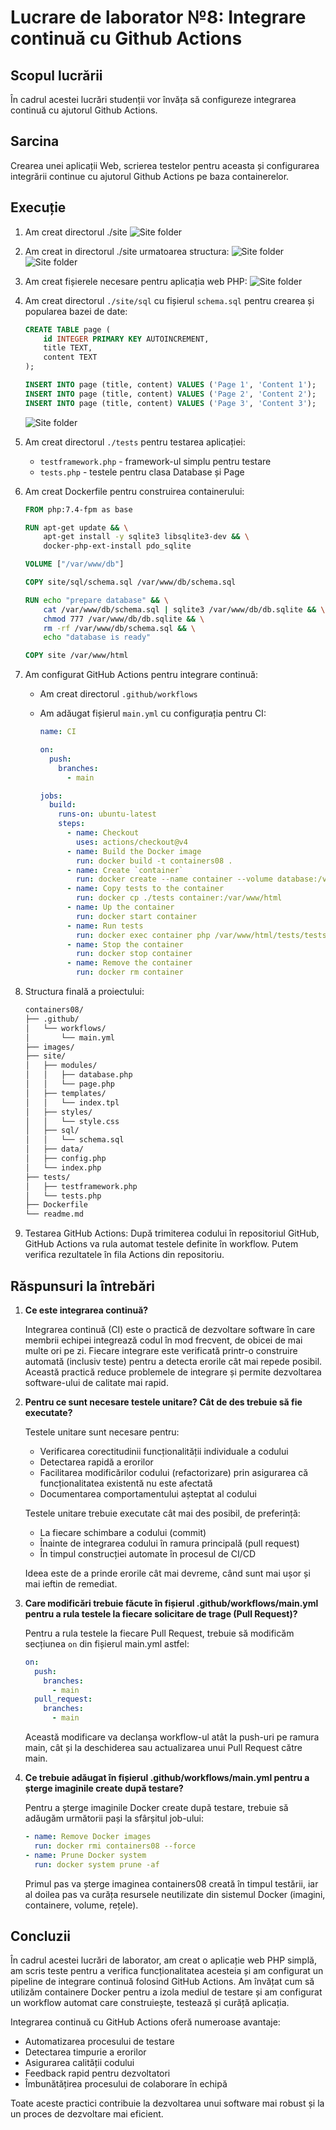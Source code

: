 # Lucrare de laborator №8: Integrare continuă cu Github Actions

## Scopul lucrării

În cadrul acestei lucrări studenții vor învăța să configureze integrarea continuă cu ajutorul Github Actions.

## Sarcina

Crearea unei aplicații Web, scrierea testelor pentru aceasta și configurarea integrării continue cu ajutorul Github Actions pe baza containerelor.

## Execuție

1. Am creat directorul ./site
   ![Site folder](./images/site%20folder.png)

2. Am creat in directorul ./site urmatoarea structura:
   ![Site folder](./images/structura%201.png)
   ![Site folder](./images/structura%202.png)

3. Am creat fișierele necesare pentru aplicația web PHP:
   ![Site folder](./images/structura%202.png)

4. Am creat directorul `./site/sql` cu fișierul `schema.sql` pentru crearea și popularea bazei de date:

   ```sql
   CREATE TABLE page (
       id INTEGER PRIMARY KEY AUTOINCREMENT,
       title TEXT,
       content TEXT
   );

   INSERT INTO page (title, content) VALUES ('Page 1', 'Content 1');
   INSERT INTO page (title, content) VALUES ('Page 2', 'Content 2');
   INSERT INTO page (title, content) VALUES ('Page 3', 'Content 3');
   ```

   ![Site folder](./images/structura%20finala.png)

5. Am creat directorul `./tests` pentru testarea aplicației:

   - `testframework.php` - framework-ul simplu pentru testare
   - `tests.php` - testele pentru clasa Database și Page

6. Am creat Dockerfile pentru construirea containerului:

   ```dockerfile
   FROM php:7.4-fpm as base

   RUN apt-get update && \
       apt-get install -y sqlite3 libsqlite3-dev && \
       docker-php-ext-install pdo_sqlite

   VOLUME ["/var/www/db"]

   COPY site/sql/schema.sql /var/www/db/schema.sql

   RUN echo "prepare database" && \
       cat /var/www/db/schema.sql | sqlite3 /var/www/db/db.sqlite && \
       chmod 777 /var/www/db/db.sqlite && \
       rm -rf /var/www/db/schema.sql && \
       echo "database is ready"

   COPY site /var/www/html
   ```

7. Am configurat GitHub Actions pentru integrare continuă:

   - Am creat directorul `.github/workflows`
   - Am adăugat fișierul `main.yml` cu configurația pentru CI:

     ```yaml
     name: CI

     on:
       push:
         branches:
           - main

     jobs:
       build:
         runs-on: ubuntu-latest
         steps:
           - name: Checkout
             uses: actions/checkout@v4
           - name: Build the Docker image
             run: docker build -t containers08 .
           - name: Create `container`
             run: docker create --name container --volume database:/var/www/db containers08
           - name: Copy tests to the container
             run: docker cp ./tests container:/var/www/html
           - name: Up the container
             run: docker start container
           - name: Run tests
             run: docker exec container php /var/www/html/tests/tests.php
           - name: Stop the container
             run: docker stop container
           - name: Remove the container
             run: docker rm container
     ```

8. Structura finală a proiectului:

   ```bash
   containers08/
   ├── .github/
   │   └── workflows/
   │       └── main.yml
   ├── images/
   ├── site/
   │   ├── modules/
   │   │   ├── database.php
   │   │   └── page.php
   │   ├── templates/
   │   │   └── index.tpl
   │   ├── styles/
   │   │   └── style.css
   │   ├── sql/
   │   │   └── schema.sql
   │   ├── data/
   │   ├── config.php
   │   └── index.php
   ├── tests/
   │   ├── testframework.php
   │   └── tests.php
   ├── Dockerfile
   └── readme.md
   ```

9. Testarea GitHub Actions:
   După trimiterea codului în repositoriul GitHub, GitHub Actions va rula automat testele definite în workflow. Putem verifica rezultatele în fila Actions din repositoriu.

## Răspunsuri la întrebări

1. **Ce este integrarea continuă?**

   Integrarea continuă (CI) este o practică de dezvoltare software în care membrii echipei integrează codul în mod frecvent, de obicei de mai multe ori pe zi. Fiecare integrare este verificată printr-o construire automată (inclusiv teste) pentru a detecta erorile cât mai repede posibil. Această practică reduce problemele de integrare și permite dezvoltarea software-ului de calitate mai rapid.

2. **Pentru ce sunt necesare testele unitare? Cât de des trebuie să fie executate?**

   Testele unitare sunt necesare pentru:

   - Verificarea corectitudinii funcționalității individuale a codului
   - Detectarea rapidă a erorilor
   - Facilitarea modificărilor codului (refactorizare) prin asigurarea că funcționalitatea existentă nu este afectată
   - Documentarea comportamentului așteptat al codului

   Testele unitare trebuie executate cât mai des posibil, de preferință:

   - La fiecare schimbare a codului (commit)
   - Înainte de integrarea codului în ramura principală (pull request)
   - În timpul construcției automate în procesul de CI/CD

   Ideea este de a prinde erorile cât mai devreme, când sunt mai ușor și mai ieftin de remediat.

3. **Care modificări trebuie făcute în fișierul .github/workflows/main.yml pentru a rula testele la fiecare solicitare de trage (Pull Request)?**

   Pentru a rula testele la fiecare Pull Request, trebuie să modificăm secțiunea `on` din fișierul main.yml astfel:

   ```yaml
   on:
     push:
       branches:
         - main
     pull_request:
       branches:
         - main
   ```

   Această modificare va declanșa workflow-ul atât la push-uri pe ramura main, cât și la deschiderea sau actualizarea unui Pull Request către main.

4. **Ce trebuie adăugat în fișierul .github/workflows/main.yml pentru a șterge imaginile create după testare?**

   Pentru a șterge imaginile Docker create după testare, trebuie să adăugăm următorii pași la sfârșitul job-ului:

   ```yaml
   - name: Remove Docker images
     run: docker rmi containers08 --force
   - name: Prune Docker system
     run: docker system prune -af
   ```

   Primul pas va șterge imaginea containers08 creată în timpul testării, iar al doilea pas va curăța resursele neutilizate din sistemul Docker (imagini, containere, volume, rețele).

## Concluzii

În cadrul acestei lucrări de laborator, am creat o aplicație web PHP simplă, am scris teste pentru a verifica funcționalitatea acesteia și am configurat un pipeline de integrare continuă folosind GitHub Actions. Am învățat cum să utilizăm containere Docker pentru a izola mediul de testare și am configurat un workflow automat care construiește, testează și curăță aplicația.

Integrarea continuă cu GitHub Actions oferă numeroase avantaje:

- Automatizarea procesului de testare
- Detectarea timpurie a erorilor
- Asigurarea calității codului
- Feedback rapid pentru dezvoltatori
- Îmbunătățirea procesului de colaborare în echipă

Toate aceste practici contribuie la dezvoltarea unui software mai robust și la un proces de dezvoltare mai eficient.
